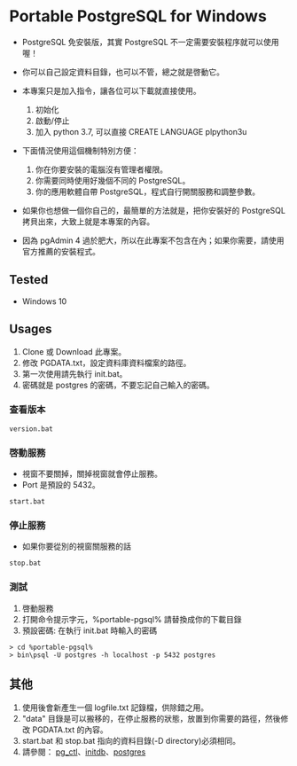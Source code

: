 # Portable PostgreSQL for Windows
- PostgreSQL 免安裝版，其實 PostgreSQL 不一定需要安裝程序就可以使用喔！
- 你可以自己設定資料目錄，也可以不管，總之就是啓動它。
- 本專案只是加入指令，讓各位可以下載就直接使用。
  1. 初始化
  2. 啟動/停止
  3. 加入 python 3.7, 可以直接 CREATE LANGUAGE plpython3u

- 下面情況使用這個機制特別方便：
  1. 你在你要安裝的電腦沒有管理者權限。
  2. 你需要同時使用好幾個不同的 PostgreSQL。
  3. 你的應用軟體自帶 PostgreSQL，程式自行開關服務和調整參數。


- 如果你也想做一個你自己的，最簡單的方法就是，把你安裝好的 PostgreSQL 拷貝出來，大致上就是本專案的內容。
- 因為 pgAdmin 4 過於肥大，所以在此專案不包含在內；如果你需要，請使用官方推薦的安裝程式。

## Tested
- Windows 10

## Usages

1. Clone 或 Download 此專案。
2. 修改 PGDATA.txt，設定資料庫資料檔案的路徑。
3. 第一次使用請先執行 init.bat。
4. 密碼就是 postgres 的密碼，不要忘記自己輸入的密碼。

### 查看版本
```
version.bat
```
### 啓動服務
- 視窗不要關掉，關掉視窗就會停止服務。
- Port 是預設的 5432。
```
start.bat
```
### 停止服務
- 如果你要從別的視窗關服務的話
```
stop.bat
```
### 測試
1. 啓動服務
2. 打開命令提示字元，%portable-pgsql% 請替換成你的下載目錄
3. 預設密碼: 在執行 init.bat 時輸入的密碼

```
> cd %portable-pgsql%
> bin\psql -U postgres -h localhost -p 5432 postgres
```

## 其他
1. 使用後會新產生一個 logfile.txt 記錄檔，供除錯之用。
2. "data" 目錄是可以搬移的，在停止服務的狀態，放置到你需要的路徑，然後修改 PGDATA.txt 的內容。
3. start.bat 和 stop.bat 指向的資料目錄(-D directory)必須相同。
4. 請參閱： [pg_ctl](https://www.postgresql.org/docs/current/app-pg-ctl.html)、[initdb](https://www.postgresql.org/docs/current/app-initdb.html)、[postgres](https://www.postgresql.org/docs/current/app-postgres.html)

